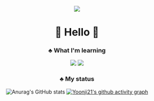 <p align="center">
  <img src="https://i.esdrop.com/d/f/yO1460wjrf/sXfkmDntJr.png">
</p>

<div align="center">

# 💬 Hello 💬
</div>

<div align="center">

### ♣️ What I'm learning 
<img src="https://img.shields.io/badge/-FFFFFF?style=flat-square&logo=csharp&logoColor=black"/>
<img src="https://img.shields.io/badge/-FFFFFF?style=flat-square&logo=c&logoColor=black"/>
</div>


<div align="center">

### ♣️ My status

![Anurag's GitHub stats](https://github-readme-stats.vercel.app/api?username=Yoonji21&show_icons=true&theme=graywhite)
[![Yoonji21's github activity graph](https://github-readme-activity-graph.vercel.app/graph?username=Yoonji21&bg_color=FFFFFF&color=000000&line=000000&point=000000&area=true&hide_border=true)](https://github.com/Yoonji21/github-readme-activity-graph)

</div>
